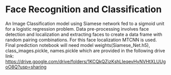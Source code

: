 # Face Recognition and Classification
An Image Classification model using Siamese network fed to a sigmoid unit for a logistic regression problem. Data pre-processing involves face detection and localization and extracting faces to create a data frame with random pairing combinations. For this face localization MTCNN is used. 
Final prediction notebook will need model weights(Siamese_Net.h5), class_images.pickle, names.pickle which are provided in the following drive link:
https://drive.google.com/drive/folders/1KCQkQZjzKshLIeqevHyNVHtXLUUgoO8Q?usp=sharing
